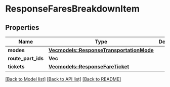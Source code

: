 # ResponseFaresBreakdownItem

## Properties
Name | Type | Description | Notes
------------ | ------------- | ------------- | -------------
**modes** | [**Vec<models::ResponseTransportationMode>**](ResponseTransportationMode.md) |  | 
**route_part_ids** | **Vec<i32>** |  | 
**tickets** | [**Vec<models::ResponseFareTicket>**](ResponseFareTicket.md) |  | 

[[Back to Model list]](../README.md#documentation-for-models) [[Back to API list]](../README.md#documentation-for-api-endpoints) [[Back to README]](../README.md)


